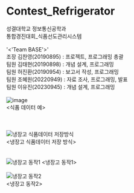 # Contest_Refrigerator
성결대학교 정보통신공학과</br> 
통합경진대회_식품선도관리시스템</br>
</br>
'<'Team BASE'>'</br>
조장 김찬영(20190895) : 프로젝트, 프로그래밍 총괄</br>
팀원 김태현(20190898) : 개념 설계, 프로그래밍</br>
팀원 허진환(20190954) : 보고서 작성, 프로그래밍</br>
팀원 조혜원(20220949) : 자료 조사, 프로그래밍, 발표</br>
팀원 이유진(20230945) : 개념 설계, 프로그래밍</br>
</br>
![image](https://github.com/znantothelimit/Contest_Refrigerator/assets/56341387/b7fc8a7d-15ed-4719-ab95-87ae644270c3)</br>
<식품 데이터 예></br>
</br></br></br>
![냉장고 식품데이터 저장방식](https://github.com/znantothelimit/Contest_Refrigerator/assets/56341387/a5eacccf-5c98-4b75-9bf4-75a99ef8f5df)</br>
<냉장고 식품데이터 저장 방식></br>
</br></br>
![냉장고 동작1](https://github.com/znantothelimit/Contest_Refrigerator/assets/56341387/cb1e44c3-03bd-4869-bf8f-b9efa5a95752)
<냉장고 동작1>
</br></br>
![냉장고 동작2](https://github.com/znantothelimit/Contest_Refrigerator/assets/56341387/affc3702-1f6c-48a7-931e-d48514d875f9)</br>
<냉장고 동작2></br>
